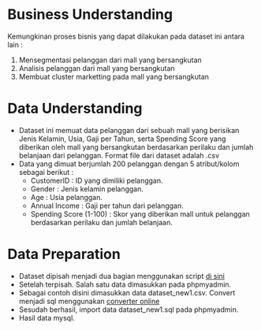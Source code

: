# Business Understanding
Kemungkinan proses bisnis yang dapat dilakukan pada dataset ini antara lain :
 1. Mensegmentasi pelanggan dari mall yang bersangkutan
 2. Analisis pelanggan dari mall yang bersangkutan
 3. Membuat cluster marketting pada mall yang bersangkutan
# Data Understanding
- Dataset ini memuat data pelanggan dari sebuah mall yang berisikan Jenis Kelamin, Usia, Gaji per Tahun, serta Spending Score yang diberikan oleh mall yang bersangkutan berdasarkan perilaku dan jumlah belanjaan dari pelanggan. Format file dari dataset adalah .csv
- Data yang dimuat berjumlah 200 pelanggan dengan 5 atribut/kolom sebagai berikut :
    - CustomerID : ID yang dimiliki pelanggan.
    - Gender : Jenis kelamin pelanggan.
    - Age : Usia pelanggan.
    - Annual Income : Gaji per tahun dari pelanggan.
    - Spending Score (1-100) : Skor yang diberikan mall untuk pelanggan berdasarkan perilaku dan jumlah belanjaan.
# Data Preparation
- Dataset dipisah menjadi dua bagian menggunakan script [di sini](https://github.com/rmdhnilham/big-data/)
- Setelah terpisah. Salah satu data dimasukkan pada phpmyadmin.
- Sebagai contoh disini dimasukkan data dataset_new1.csv. Convert menjadi sql menggunakan [converter online](https://www.convertcsv.com/csv-to-sql.htm) 
- Sesudah berhasil, import data dataset_new1.sql pada phpmyadmin.
- Hasil data mysql.
